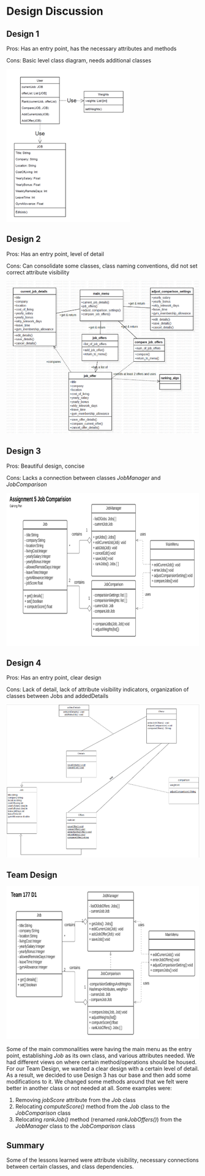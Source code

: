 # Design Discussion


## Design 1 
Pros: Has an entry point, has the necessary attributes and methods

Cons: Basic level class diagram, needs additional classes 

<img src="./images/design1.PNG" width="323" height="400"> 

## Design 2
Pros: Has an entry point, level of detail

Cons: Can consolidate some classes, class naming conventions, did not set correct attribute visibility

<img src="./images/design2.PNG" width="573" height="400"> 

## Design 3 
Pros: Beautiful design, concise

Cons: Lacks a connection between classes *JobManager* and *JobComparison*  

<img src="./images/design3.PNG" width="826" height="400"> 

## Design 4
Pros: Has an entry point, clear design

Cons: Lack of detail, lack of attribute visibility indicators, organization of classes between Jobs and addedDetails

<img src="./images/design4.PNG" width="519" height="400"> 

## Team Design
<img src="./images/design5.PNG" width="770" height="400"> 

Some of the main commonalities were having the main menu as the entry point, establishing *Job* as its own class, and various attributes needed. We had different views on where certain method/operations should be housed. For our Team Design, we wanted a clear design with a certain level of detail. As a result, we decided to use Design 3 has our base and then add some modifications to it. We changed some methods around that we felt were better in another class or not needed at all. Some examples were:
1. Removing *jobScore* attribute from the *Job* class
2. Relocating *computeScore()* method from the *Job* class to the *JobComparison* class
3. Relocating *rankJob()* method (renamed *rankJobOffers()*) from the *JobManager* class to the *JobComparison* class 


## Summary
Some of the lessons learned were attribute visibility, necessary connections between certain classes, and class dependencies.